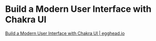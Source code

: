 # Build a Modern User Interface with Chakra UI

[Build a Modern User Interface with Chakra UI | egghead.io](https://egghead.io/courses/build-a-modern-user-interface-with-chakra-ui-fac68106 "Build a Modern User Interface with Chakra UI | egghead.io")

